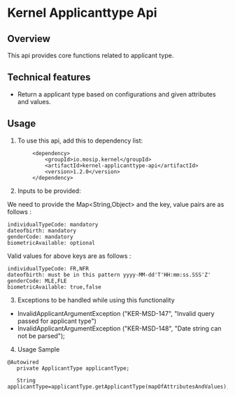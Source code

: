 # Kernel Applicanttype Api


## Overview
This api provides core functions related to applicant type.

## Technical features
- Return a applicant type based on configurations and  given attributes and values.

## Usage
1. To use this api, add this to dependency list:

```
		<dependency>
			<groupId>io.mosip.kernel</groupId>
			<artifactId>kernel-applicanttype-api</artifactId>
			<version>1.2.0</version>
		</dependency>
```


2. Inputs to be provided:

We need to provide the Map<String,Object> and the key, value pairs are as follows :
```
individualTypeCode: mandatory
dateofbirth: mandatory
genderCode: mandatory
biometricAvailable: optional
```

Valid values for above keys are as follows : 
```
individualTypeCode: FR,NFR
dateofbirth: must be in this pattern yyyy-MM-dd'T'HH:mm:ss.SSS'Z'
genderCode: MLE,FLE
biometricAvailable: true,false
```

3. Exceptions to be handled while using this functionality

- InvalidApplicantArgumentException ("KER-MSD-147", "Invalid query passed for applicant type")
- InvalidApplicantArgumentException ("KER-MSD-148", "Date string can not be parsed");


4. Usage Sample
 
 ```
@Autowired
	private ApplicantType applicantType;
	
	String applicantType=applicantType.getApplicantType(mapOfAttributesAndValues);

 ```
